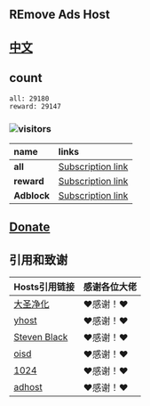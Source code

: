 ## REmove Ads Host
## [中文](./README.md)

## count
```
all: 29180
reward: 29147
```
### ![visitors](https://visitor-badge.glitch.me/badge?page_id=lingeringsound.10007&left_color=green&right_color=red)

| **name** | **links** |
| :-- | :-- |
| **all** | [Subscription link](https://raw.githubusercontent.com/lingeringsound/10007_auto/master/all) |
| **reward** | [Subscription link](https://raw.githubusercontent.com/lingeringsound/10007_auto/master/reward) |
| **Adblock** | [Subscription link](https://raw.githubusercontent.com/lingeringsound/10007_auto/master/adb.txt) |

## **[Donate](https://github.com/lingeringsound/10007)**

## 引用和致谢
| **Hosts引用链接** | 感谢各位大佬 |
| :-- | :-- |
| [大圣净化](https://github.com/jdlingyu/ad-wars) | ❤感谢！❤ |
| [yhost](https://github.com/VeleSila/yhosts) | ❤感谢！❤ |
| [Steven Black](https://github.com/StevenBlack/hosts) | ❤感谢！❤ |
| [oisd](https://oisd.nl/howto) | ❤感谢！❤ |
| [1024](https://github.com/Goooler/1024_hosts) | ❤感谢！❤ |
| [adhost](https://github.com/E7KMbb/AD-hosts) | ❤感谢！❤ |

